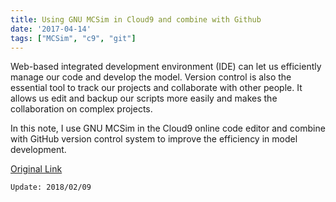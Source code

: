 ```yaml
---
title: Using GNU MCSim in Cloud9 and combine with Github
date: '2017-04-14'
tags: ["MCSim", "c9", "git"]
---
```


Web-based integrated development environment (IDE) can let us efficiently manage our code and develop the model. Version control is also the essential tool to track our projects and collaborate with other people. It allows us edit and backup our scripts more easily and makes the collaboration on complex projects.

In this note, I use GNU MCSim in the Cloud9 online code editor and combine with GitHub version control system to improve the efficiency in model development.

[Original Link](https://nanhung.github.io/2017/04/Using-GNU-MCSim-in-web-based-IDE-and-combine-with-version-control.html)

`Update: 2018/02/09`